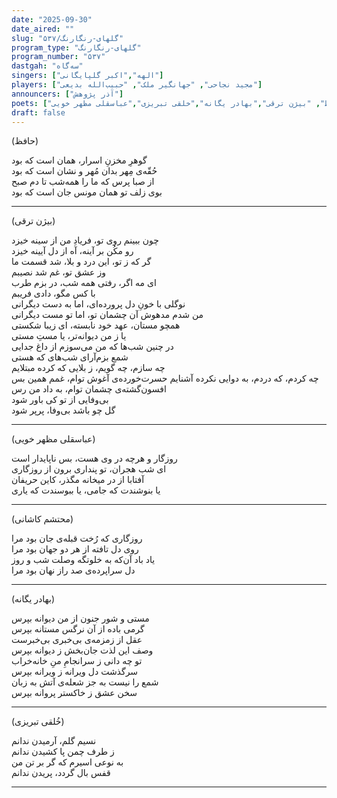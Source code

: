 ```yaml
---
date: "2025-09-30"
date_aired: ""
slug: "گلهای-رنگارنگ/۵۳۷"
program_type: "گلهای-رنگارنگ"
program_number: "۵۳۷"
dastgah: "سه‌گاه"
singers: ["الهه","اکبر گلپایگانی"]
players: ["مجید نجاحی", "جهانگیر ملک", "حبیب‌الله بدیعی"]
announcers: ["آذر پژوهش"]
poets: ["محتشم کاشانی", "حافظ", "بیژن ترقی","بهادر یگانه","خلقی تبریزی","عباسقلی مظهر خویی"]
draft: false
---
```


(حافظ)  

گوهرِ مخزنِ اسرار، همان است که بود  
حُقّه‌ی مِهر بدان مُهر و نشان است که بود  
از صبا پرس که ما را همه‌شب تا دم صبح  
بوی زلف تو همان مونس جان است که بود

---

(بیژن ترقی)

چون ببینم روی تو، فریادِ من از سینه خیزد  
رو مکُن بر آینه، آه از دل آیینه خیزد  
گر که ز تو، این درد و بلا، شد قسمت ما  
وز عشق تو، غم شد نصیبم  
ای مه اگر، رفتی همه شب، در بزم طرب  
با کس مگو، دادی فریبم  
نوگلی با خونِ دل پرورده‌ای، اما به دست دیگرانی  
من شدم مدهوش آن چشمان تو، اما تو مست دیگرانی  
همچو مستان، عهد خود نابسته، ای زیبا شکستی  
یا ز من دیوانه‌تر، یا مستِ مستی  
در چنین شب‌ها که من می‌سوزم از داغ جدایی  
شمع بزم‌آرای شب‌های که هستی  
چه سازم، چه گویم، ز بلایی که کرده مبتلایم  
چه کردم، که دردم، به دوایی نکرده آشنایم 
حسرت‌خورده‌ی آغوش توام، غمم همین بس  
افسون‌گشته‌ی چشمان توام، به داد من رس  
بی‌وفایی از تو کی باور شود  
گل چو باشد بی‌وفا، پرپر شود

---

(عباسقلی مظهر خویی)

روزگار و هرچه در وی هست، بس ناپایدار است  
ای شب هجران، تو پنداری برون از روزگاری  
آفتابا از در میخانه مگذر، کاین حریفان  
یا بنوشندت که جامی، یا ببوسندت که یاری

---

(محتشم کاشانی)

روزگاری که رُخت قبله‌ی جان بود مرا  
روی دل تافته از هر دو جهان بود مرا  
یاد باد آن‌که به خلوتگه وصلت شب و روز  
دل سراپرده‌ی صد راز نهان بود مرا

---

(بهادر یگانه)

مستی و شور جنون از من دیوانه بپرس  
گرمی باده از آن نرگس مستانه بپرس  
عقل از زمزمه‌ی بی‌خبری بی‌خبرست  
وصف این لذت جان‌بخش ز دیوانه بپرس  
تو چه دانی ز سرانجامِ منِ خانه‌خراب  
سرگذشت دل ویرانه ز ویرانه بپرس  
شمع را نیست به جز شعله‌ی آتش به زبان  
سخن عشق ز خاکستر پروانه بپرس

---

(خُلقی تبریزی)

نسیم گلم، آرمیدن ندانم  
ز طرف چمن پا کشیدن ندانم  
به نوعی اسیرم که گر بر تن من  
قفس بال گردد، پریدن ندانم

---